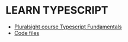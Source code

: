 # LEARN TYPESCRIPT

- [Pluralsight course Typescript Fundamentals](https://app.pluralsight.com/course-player?clipId=a80804df-c212-4d9e-a292-7620bbefbace)
- [Code files](https://github.com/DanWahlin/typescript-fundamentals)
